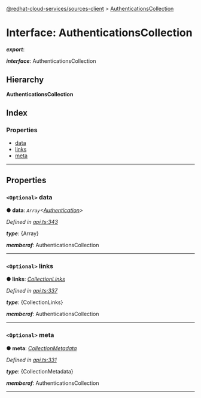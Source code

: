 [@redhat-cloud-services/sources-client](../README.md) > [AuthenticationsCollection](../interfaces/authenticationscollection.md)

# Interface: AuthenticationsCollection

*__export__*: 

*__interface__*: AuthenticationsCollection

## Hierarchy

**AuthenticationsCollection**

## Index

### Properties

* [data](authenticationscollection.md#data)
* [links](authenticationscollection.md#links)
* [meta](authenticationscollection.md#meta)

---

## Properties

<a id="data"></a>

### `<Optional>` data

**● data**: *`Array`<[Authentication](authentication.md)>*

*Defined in [api.ts:343](https://github.com/RedHatInsights/javascript-clients/blob/master/packages/sources/api.ts#L343)*

*__type__*: {Array}

*__memberof__*: AuthenticationsCollection

___
<a id="links"></a>

### `<Optional>` links

**● links**: *[CollectionLinks](collectionlinks.md)*

*Defined in [api.ts:337](https://github.com/RedHatInsights/javascript-clients/blob/master/packages/sources/api.ts#L337)*

*__type__*: {CollectionLinks}

*__memberof__*: AuthenticationsCollection

___
<a id="meta"></a>

### `<Optional>` meta

**● meta**: *[CollectionMetadata](collectionmetadata.md)*

*Defined in [api.ts:331](https://github.com/RedHatInsights/javascript-clients/blob/master/packages/sources/api.ts#L331)*

*__type__*: {CollectionMetadata}

*__memberof__*: AuthenticationsCollection

___

